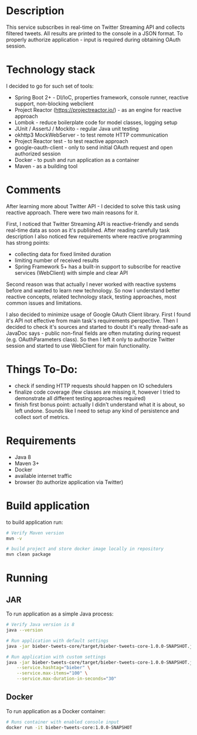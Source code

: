 # Description
This service subscribes in real-time on Twitter Streaming API and collects filtered tweets.
All results are printed to the console in a JSON format.
To properly authorize application - input is required during obtaining OAuth session.

# Technology stack
I decided to go for such set of tools:
- Spring Boot 2+ - DI/IoC, properties framework, console runner, reactive support, non-blocking webclient
- Project Reactor (https://projectreactor.io/) - as an engine for reactive approach
- Lombok - reduce boilerplate code for model classes, logging setup
- JUnit / AssertJ / Mockito - regular Java unit testing
- okhttp3 MockWebServer - to test remote HTTP communication
- Project Reactor test - to test reactive approach
- google-oauth-client - only to send initial OAuth request and open authorized session
- Docker - to push and run application as a container
- Maven - as a building tool

# Comments
After learning more about Twitter API - I decided to solve this task using reactive approach.
There were two main reasons for it.

First, I noticed that Twitter Streaming API is reactive-friendly and sends
real-time data as soon as it's published. After reading carefully task description I also noticed few requirements
where reactive programming has strong points:
- collecting data for fixed limited duration
- limiting number of received results
- Spring Framework 5+ has a built-in support to subscribe for reactive services (WebClient) with simple and clear API

Second reason was that actually I never worked with reactive systems before and wanted to learn new technology.
So now I understand better reactive concepts, related technology stack, testing approaches,
most common issues and limitations.

I also decided to minimize usage of Google OAuth Client library. First I found it's API not effective from
main task's requirements perspective. Then I decided to check it's sources and started to doubt it's really thread-safe
as JavaDoc says - public non-final fields are often mutating during request (e.g. OAuthParameters class).
So then I left it only to authorize Twitter session and started to use WebClient for main functionality.

# Things To-Do:
- check if sending HTTP requests should happen on IO schedulers
- finalize code coverage (few classes are missing it, however I tried to demonstrate all different testing approaches required)
- finish first bonus point: actually I didn't understand what it is about, so left undone. Sounds like I need to setup any kind of persistence
and collect sort of metrics.

# Requirements
- Java 8
- Maven 3+
- Docker
- available internet traffic
- browser (to authorize application via Twitter)

# Build application
to build application run:
```bash
# Verify Maven version
mvn -v

# build project and store docker image locally in repository
mvn clean package
```

# Running
## JAR
To run application as a simple Java process:
```bash
# Verify Java version is 8
java --version

# Run application with default settings
java -jar bieber-tweets-core/target/bieber-tweets-core-1.0.0-SNAPSHOT.jar

# Run application with custom settings
java -jar bieber-tweets-core/target/bieber-tweets-core-1.0.0-SNAPSHOT.jar \
    --service.hashtag="bieber" \
    --service.max-items="100" \
    --service.max-duration-in-seconds="30"
```
## Docker
To run application as a Docker container:
```bash
# Runs container with enabled console input
docker run -it bieber-tweets-core:1.0.0-SNAPSHOT
```